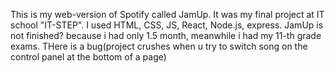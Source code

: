 This is my web-version of Spotify called JamUp.
It was my final project at IT school "IT-STEP".
I used HTML, CSS, JS, React, Node.js, express.
JamUp is not finished? because i had only 1.5 month, meanwhile i had my 11-th grade exams.
THere is a bug(project crushes when u try to switch song on the control panel at the bottom of a page)
